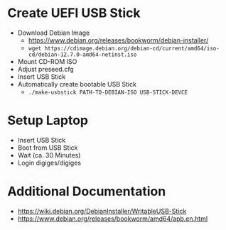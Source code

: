 
# Create UEFI USB Stick

- Download Debian Image
  - https://www.debian.org/releases/bookworm/debian-installer/
  - `wget https://cdimage.debian.org/debian-cd/current/amd64/iso-cd/debian-12.7.0-amd64-netinst.iso`
- Mount CD-ROM ISO
- Adjust preseed.cfg
- Insert USB Stick
- Automatically create bootable USB Stick
  - `./make-usbstick PATH-TO-DEBIAN-ISO USB-STICK-DEVCE`

# Setup Laptop

- Insert USB Stick
- Boot from USB Stick
- Wait (ca. 30 Minutes)
- Login digiges/digiges

# Additional Documentation

- https://wiki.debian.org/DebianInstaller/WritableUSB-Stick
- https://www.debian.org/releases/bookworm/amd64/apb.en.html
